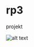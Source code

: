 # rp3
projekt

![alt text](https://static.boredpanda.com/blog/wp-content/uploads/2017/04/if-cat-learned-french-faireset-covervideo.jpg)
